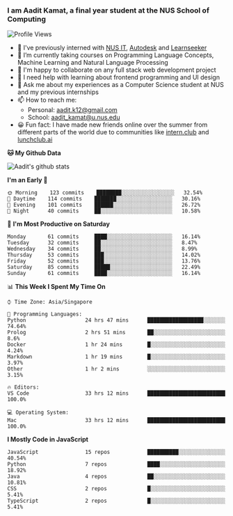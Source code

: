 ### I am Aadit Kamat, a final year student at the NUS School of Computing

![Profile Views](https://komarev.com/ghpvc/?username=aaditkamat)

- 🏢 I've previously interned with [NUS IT](https://nusit.nus.edu.sg/), [Autodesk](https://www.autodesk.com.sg/) and [Learnseeker](https://learnseeker.com/) 
- 🌱 I’m currently taking courses on Programming Language Concepts, Machine Learning and Natural Language Processing
- 👯 I'm happy to collaborate on any full stack web development project
- 🤔 I need help with learning about frontend programming and UI design
- 💬 Ask me about my experiences as a Computer Science student at NUS and my previous internships
- 📫 How to reach me: 
     - Personal: aadit.k12@gmail.com
     - School: aadit_kamat@u.nus.edu
- 😀 Fun fact: I have made new friends online over the summer from different parts of the world due to communities <t> like [intern.club](https://intern.club) and [lunchclub.ai](https://lunchclub.ai/)
     
**🐱 My Github Data**  
     
![Aadit's github stats](https://github-readme-stats.vercel.app/api?username=aaditkamat&count_private=true&show_icons=true)

<!--START_SECTION:waka-->
**I'm an Early 🐤** 

```text
🌞 Morning    123 commits    ████████░░░░░░░░░░░░░░░░░   32.54% 
🌆 Daytime    114 commits    ███████░░░░░░░░░░░░░░░░░░   30.16% 
🌃 Evening    101 commits    ██████░░░░░░░░░░░░░░░░░░░   26.72% 
🌙 Night      40 commits     ██░░░░░░░░░░░░░░░░░░░░░░░   10.58%

```
📅 **I'm Most Productive on Saturday** 

```text
Monday       61 commits     ████░░░░░░░░░░░░░░░░░░░░░   16.14% 
Tuesday      32 commits     ██░░░░░░░░░░░░░░░░░░░░░░░   8.47% 
Wednesday    34 commits     ██░░░░░░░░░░░░░░░░░░░░░░░   8.99% 
Thursday     53 commits     ███░░░░░░░░░░░░░░░░░░░░░░   14.02% 
Friday       52 commits     ███░░░░░░░░░░░░░░░░░░░░░░   13.76% 
Saturday     85 commits     █████░░░░░░░░░░░░░░░░░░░░   22.49% 
Sunday       61 commits     ████░░░░░░░░░░░░░░░░░░░░░   16.14%

```


📊 **This Week I Spent My Time On** 

```text
⌚︎ Time Zone: Asia/Singapore

💬 Programming Languages: 
Python                   24 hrs 47 mins      ██████████████████░░░░░░░   74.64% 
Prolog                   2 hrs 51 mins       ██░░░░░░░░░░░░░░░░░░░░░░░   8.6% 
Docker                   1 hr 24 mins        █░░░░░░░░░░░░░░░░░░░░░░░░   4.24% 
Markdown                 1 hr 19 mins        █░░░░░░░░░░░░░░░░░░░░░░░░   3.97% 
Other                    1 hr 2 mins         ░░░░░░░░░░░░░░░░░░░░░░░░░   3.15%

🔥 Editors: 
VS Code                  33 hrs 12 mins      █████████████████████████   100.0%

💻 Operating System: 
Mac                      33 hrs 12 mins      █████████████████████████   100.0%

```

**I Mostly Code in JavaScript** 

```text
JavaScript               15 repos            ██████████░░░░░░░░░░░░░░░   40.54% 
Python                   7 repos             ████░░░░░░░░░░░░░░░░░░░░░   18.92% 
Java                     4 repos             ██░░░░░░░░░░░░░░░░░░░░░░░   10.81% 
CSS                      2 repos             █░░░░░░░░░░░░░░░░░░░░░░░░   5.41% 
TypeScript               2 repos             █░░░░░░░░░░░░░░░░░░░░░░░░   5.41%

```



<!--END_SECTION:waka-->
